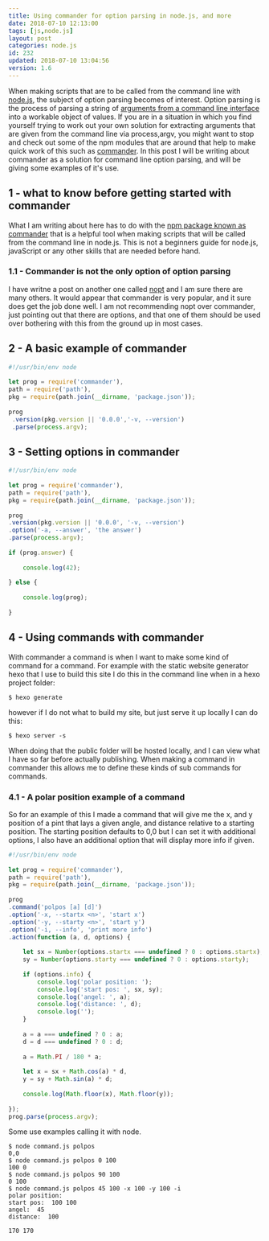 ```yaml
---
title: Using commander for option parsing in node.js, and more
date: 2018-07-10 12:13:00
tags: [js,node.js]
layout: post
categories: node.js
id: 232
updated: 2018-07-10 13:04:56
version: 1.6
---
```


When making scripts that are to be called from the command line with [node.js](https://nodejs.org/en/), the subject of option parsing becomes of interest. Option parsing is the process of parsing a string of [arguments from a command line interface](https://en.wikipedia.org/wiki/Command-line_argument#Arguments) into a workable object of values. If you are in a situation in which you find yourself trying to work out your own solution for extracting arguments that are given from the command line via process,argv, you might want to stop and check out some of the npm modules that are around that help to make quick work of this such as [commander](https://www.npmjs.com/package/commander). In this post I will be writing about commander as a solution for command line option parsing, and will be giving some examples of it's use.

<!-- more -->

## 1 - what to know before getting started with commander

What I am writing about here has to do with the [npm package known as commander](https://www.npmjs.com/package/commander) that is a helpful tool when making scripts that will be called from the command line in node.js. This is not a beginners guide for node.js, javaScript or any other skills that are needed before hand.

### 1.1 - Commander is not the only option of option parsing

I have writne a post on another one called [nopt](/2017/05/05/nodejs-nopt/) and I am sure there are many others. It would appear that commander is very popular, and it sure does get the job done well. I am not recommending nopt over commander, just pointing out that there are options, and that one of them should be used over bothering with this from the ground up in most cases.

## 2 - A basic example of commander

```js
#!/usr/bin/env node
 
let prog = require('commander'),
path = require('path'),
pkg = require(path.join(__dirname, 'package.json'));
 
prog
 .version(pkg.version || '0.0.0','-v, --version')
 .parse(process.argv);
```

## 3 - Setting options in commander

```js
#!/usr/bin/env node
 
let prog = require('commander'),
path = require('path'),
pkg = require(path.join(__dirname, 'package.json'));
 
prog
.version(pkg.version || '0.0.0', '-v, --version')
.option('-a, --answer', 'the answer')
.parse(process.argv);
 
if (prog.answer) {
 
    console.log(42);
 
} else {
 
    console.log(prog);
 
}
```


## 4 - Using commands with commander

With commander a command is when I want to make some kind of command for a command. For example with the static website generator hexo that I use to build this site I do this in the command line when in a hexo project folder:

```
$ hexo generate
```

however if I do not what to build my site, but just serve it up locally I can do this:

```
$ hexo server -s
```

When doing that the public folder will be hosted locally, and I can view what I have so far before actually publishing. When making a command in commander this allows me to define these kinds of sub commands for commands.

### 4.1 - A polar position example of a command

So for an example of this I made a command that will give me the x, and y position of a pint that lays a given angle, and distance relative to a starting position. The starting position defaults to 0,0 but I can set it with additional options, I also have an additional option that will display more info if given.

```js
#!/usr/bin/env node
 
let prog = require('commander'),
path = require('path'),
pkg = require(path.join(__dirname, 'package.json'));
 
prog
.command('polpos [a] [d]')
.option('-x, --startx <n>', 'start x')
.option('-y, --starty <n>', 'start y')
.option('-i, --info', 'print more info')
.action(function (a, d, options) {
 
    let sx = Number(options.startx === undefined ? 0 : options.startx),
    sy = Number(options.starty === undefined ? 0 : options.starty);
 
    if (options.info) {
        console.log('polar position: ');
        console.log('start pos: ', sx, sy);
        console.log('angel: ', a);
        console.log('distance: ', d);
        console.log('');
    }
 
    a = a === undefined ? 0 : a;
    d = d === undefined ? 0 : d;
 
    a = Math.PI / 180 * a;
 
    let x = sx + Math.cos(a) * d,
    y = sy + Math.sin(a) * d;
 
    console.log(Math.floor(x), Math.floor(y));
 
});
prog.parse(process.argv);
```

Some use examples calling it with node.

```
$ node command.js polpos
0,0
$ node command.js polpos 0 100
100 0
$ node command.js polpos 90 100
0 100
$ node command.js polpos 45 100 -x 100 -y 100 -i
polar position:
start pos:  100 100
angel:  45
distance:  100

170 170
```
